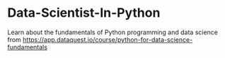 # Data-Scientist-In-Python
Learn about the fundamentals of Python programming and data science from https://app.dataquest.io/course/python-for-data-science-fundamentals
